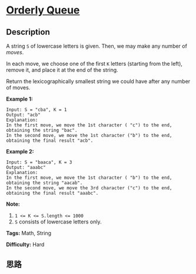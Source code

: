 # [Orderly Queue][title]

## Description

A string `S` of lowercase letters is given.  Then, we may make any number of
_moves_.

In each move, we choose one of the first `K` letters (starting from the left),
remove it, and place it at the end of the string.

Return the lexicographically smallest string we could have after any number of
moves.



**Example 1:**
            Input: S = "cba", K = 1    Output: "acb"    Explanation:    In the first move, we move the 1st character ( "c") to the end, obtaining the string "bac".    In the second move, we move the 1st character ("b") to the end, obtaining the final result "acb".    

**Example 2:**
            Input: S = "baaca", K = 3    Output: "aaabc"    Explanation:    In the first move, we move the 1st character ( "b") to the end, obtaining the string "aacab".    In the second move, we move the 3rd character ("c") to the end, obtaining the final result "aaabc".    



**Note:**

  1. `1 <= K <= S.length <= 1000`
  2. `S` consists of lowercase letters only.


**Tags:** Math, String

**Difficulty:** Hard

## 思路

[title]: https://leetcode.com/problems/orderly-queue
